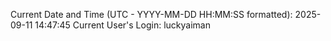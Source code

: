 Current Date and Time (UTC - YYYY-MM-DD HH:MM:SS formatted): 2025-09-11 14:47:45
Current User's Login: luckyaiman
